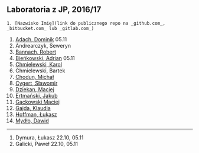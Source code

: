 ## Laboratoria z JP, 2016/17

```
1. [Nazwisko Imię](link do publicznego repo na _github.com_, _bitbucket.com_ lub _gitlab.com_)
```

1. [Adach, Dominik](https://github.com/Dadach/sp2016) 05.11
1. Andrearczyk, Seweryn
1. [Bannach, Robert](https://github.com/rByczeq/sp2016)
1. [Bieńkowski, Adrian](https://github.com/adrianadamb/sp) 05.11
1. [Chmielewski, Karol](https://github.com/kchmielewski/jp)
1. Chmielewski, Bartek
1. [Chodun, Michał](https://github.com/Xava2011)
1. [Cygert, Sławomir](https://github.com/Slawecky/srod_prog)
1. [Dziekan, Maciej](https://github.com/m4sakra/srodowisko_programisty)
1. [Ertmański, Jakub](https://github.com/Ertmanieq/sp2016.)
1. [Gackowski Maciej](https://github.com/mgackowski96/Jezyki-Programowania-)
1. [Gajda, Klaudia](https://github.com/klaudiaga/jez_prog)
1. [Hoffman, Łukasz](https:/github.com/highkillyou)
1. [Mydło, Dawid](https://github.com/dmydlo/sp)

----

1. Dymura, Łukasz 22.10, 05.11
1. Galicki, Paweł 22.10, 05.11
